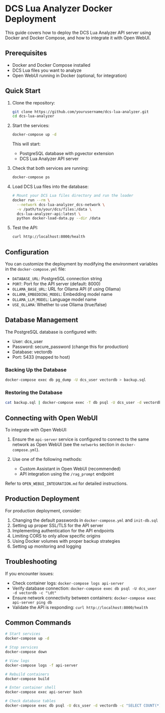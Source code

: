 # DCS Lua Analyzer Docker Deployment

This guide covers how to deploy the DCS Lua Analyzer API server using Docker and Docker Compose, and how to integrate it with Open WebUI.

## Prerequisites

- Docker and Docker Compose installed
- DCS Lua files you want to analyze
- Open WebUI running in Docker (optional, for integration)

## Quick Start

1. Clone the repository:
   ```bash
   git clone https://github.com/yourusername/dcs-lua-analyzer.git
   cd dcs-lua-analyzer
   ```

2. Start the services:
   ```bash
   docker-compose up -d
   ```

   This will start:
   - PostgreSQL database with pgvector extension
   - DCS Lua Analyzer API server

3. Check that both services are running:
   ```bash
   docker-compose ps
   ```

4. Load DCS Lua files into the database:
   ```bash
   # Mount your DCS Lua files directory and run the loader
   docker run --rm \
     --network dcs-lua-analyzer_dcs-network \
     -v /path/to/your/dcs/files:/data \
     dcs-lua-analyzer-api:latest \
     python docker-load-data.py --dir /data
   ```

5. Test the API:
   ```bash
   curl http://localhost:8000/health
   ```

## Configuration

You can customize the deployment by modifying the environment variables in the `docker-compose.yml` file:

- `DATABASE_URL`: PostgreSQL connection string
- `PORT`: Port for the API server (default: 8000)
- `OLLAMA_BASE_URL`: URL for Ollama API (if using Ollama)
- `OLLAMA_EMBEDDING_MODEL`: Embedding model name
- `OLLAMA_LLM_MODEL`: Language model name
- `USE_OLLAMA`: Whether to use Ollama (true/false)

## Database Management

The PostgreSQL database is configured with:
- User: dcs_user
- Password: secure_password (change this for production)
- Database: vectordb
- Port: 5433 (mapped to host)

### Backing Up the Database

```bash
docker-compose exec db pg_dump -U dcs_user vectordb > backup.sql
```

### Restoring the Database

```bash
cat backup.sql | docker-compose exec -T db psql -U dcs_user -d vectordb
```

## Connecting with Open WebUI

To integrate with Open WebUI:

1. Ensure the `api-server` service is configured to connect to the same network as Open WebUI (see the `networks` section in `docker-compose.yml`).

2. Use one of the following methods:
   - Custom Assistant in Open WebUI (recommended)
   - API integration using the `/rag_prompt` endpoint

Refer to `OPEN_WEBUI_INTEGRATION.md` for detailed instructions.

## Production Deployment

For production deployment, consider:

1. Changing the default passwords in `docker-compose.yml` and `init-db.sql`
2. Setting up proper SSL/TLS for the API server
3. Implementing authentication for the API endpoints
4. Limiting CORS to only allow specific origins
5. Using Docker volumes with proper backup strategies
6. Setting up monitoring and logging

## Troubleshooting

If you encounter issues:

- Check container logs: `docker-compose logs api-server`
- Verify database connection: `docker-compose exec db psql -U dcs_user -d vectordb -c "\dt"`
- Ensure network connectivity between containers: `docker-compose exec api-server ping db`
- Validate the API is responding: `curl http://localhost:8000/health`

## Common Commands

```bash
# Start services
docker-compose up -d

# Stop services
docker-compose down

# View logs
docker-compose logs -f api-server

# Rebuild containers
docker-compose build

# Enter container shell
docker-compose exec api-server bash

# Check database tables
docker-compose exec db psql -U dcs_user -d vectordb -c "SELECT COUNT(*) FROM lua_chunks;"
```